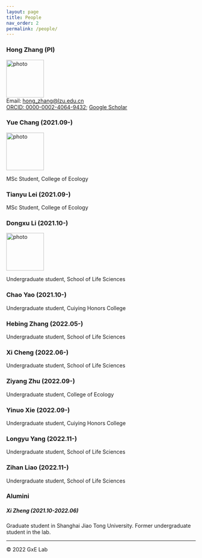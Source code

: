 ```yaml
---
layout: page
title: People
nav_order: 2
permalink: /people/
---
```


### Hong Zhang (PI)
<img src="../photo/ZH.jpg" alt="photo" width="100"/><br/> 
Email: hong_zhang@lzu.edu.cn <br/>
[ORCID: 0000-0002-4064-9432](https://orcid.org/0000-0002-4064-9432); [Google Scholar](https://scholar.google.com/citations?hl=en&user=dxVoC_kAAAAJ&view_op=list_works&sortby=pubdate)



### Yue Chang (2021.09-)
<img src="../photo/CY.jpg" alt="photo" width="100"/><br/>

MSc Student, College of Ecology



### Tianyu Lei (2021.09-)

MSc Student, College of Ecology



### Dongxu Li (2021.10-)

<img src="../photo/LDX.jpg" alt="photo" width="100"/><br/>

Undergraduate student, School of Life Sciences



### Chao Yao (2021.10-)

Undergraduate student, Cuiying Honors College



### Hebing Zhang (2022.05-)

Undergraduate student, School of Life Sciences



### Xi Cheng (2022.06-)

Undergraduate student, School of Life Sciences



### Ziyang Zhu (2022.09-)

Undergraduate student, College of Ecology



### Yinuo Xie (2022.09-)

Undergraduate student, Cuiying Honors College



### Longyu Yang (2022.11-)

Undergraduate student, School of Life Sciences



### Zihan Liao (2022.11-)

Undergraduate student, School of Life Sciences



### Alumini

##### Xi Zheng (2021.10-2022.06)

Graduate student in Shanghai Jiao Tong University. Former undergraduate student in the lab.





-----

© 2022 GxE Lab

